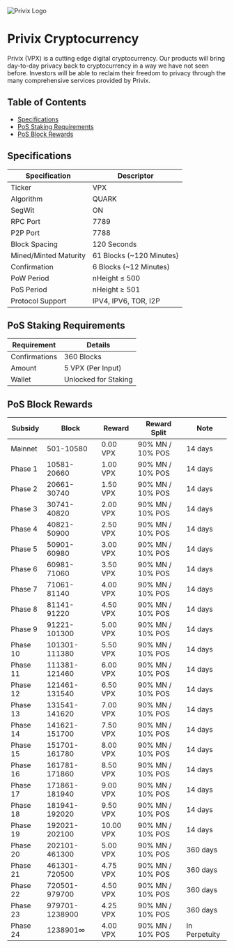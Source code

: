 ![Privix Logo](https://www.privix.io/images/weblogosticky.png)

Privix Cryptocurrency
=====

Privix (VPX) is a cutting edge digital cryptocurrency. Our products will bring day-to-day privacy back to cryptocurrency in a way we have not seen before. Investors will be able to reclaim their freedom to privacy through the many comprehensive services provided by Privix.

## Table of Contents
- [Specifications](#specifications)
- [PoS Staking Requirements](#pos-staking-requirements)
- [PoS Block Rewards](#pos-block-rewards)

<a name="specifications"></a>
## Specifications

| Specification         | Descriptor                              |
|-----------------------|-----------------------------------------|
| Ticker                | VPX                                     |
| Algorithm             | QUARK                                   |
| SegWit             | ON                                   |
| RPC Port              | 7789                                   |
| P2P Port              | 7788                                   |
| Block Spacing         | 120 Seconds                              |
| Mined/Minted Maturity | 61 Blocks (~120 Minutes)                |
| Confirmation          | 6 Blocks (~12 Minutes)                   |
| PoW Period            | nHeight ≤ 500                       |
| PoS Period            | nHeight ≥ 501                       |
| Protocol Support      | IPV4, IPV6, TOR, I2P                    |

<a name="pos-staking-requirements"></a>
## PoS Staking Requirements

| Requirement   | Details              |
|---------------|----------------------|
| Confirmations | 360 Blocks           |
| Amount        | 5 VPX (Per Input)  |
| Wallet        | Unlocked for Staking |

<a name="pos-block-rewards"></a>
## PoS Block Rewards

| Subsidy | Block           | Reward | Reward Split   | Note          |
|---------|-----------------|--------|----------------|---------------|
| Mainnet  | 501-10580     | 0.00 VPX | 90% MN / 10% POS | 14 days |
| Phase 1  | 10581-20660   | 1.00 VPX | 90% MN / 10% POS | 14 days |
| Phase 2  | 20661-30740   | 1.50 VPX | 90% MN / 10% POS | 14 days |
| Phase 3  | 30741-40820   | 2.00 VPX | 90% MN / 10% POS | 14 days |
| Phase 4  | 40821-50900   | 2.50 VPX | 90% MN / 10% POS | 14 days |
| Phase 5  | 50901-60980   | 3.00 VPX | 90% MN / 10% POS | 14 days |
| Phase 6  | 60981-71060   | 3.50 VPX | 90% MN / 10% POS | 14 days |
| Phase 7  | 71061-81140   | 4.00 VPX | 90% MN / 10% POS | 14 days |
| Phase 8  | 81141-91220   | 4.50 VPX | 90% MN / 10% POS | 14 days |
| Phase 9  | 91221-101300  | 5.00 VPX | 90% MN / 10% POS | 14 days |
| Phase 10 | 101301-111380 | 5.50 VPX | 90% MN / 10% POS | 14 days |
| Phase 11 | 111381-121460 | 6.00 VPX | 90% MN / 10% POS | 14 days |
| Phase 12 | 121461-131540 | 6.50 VPX | 90% MN / 10% POS | 14 days |
| Phase 13 | 131541-141620 | 7.00 VPX | 90% MN / 10% POS | 14 days |
| Phase 14 | 141621-151700 | 7.50 VPX | 90% MN / 10% POS | 14 days |
| Phase 15 | 151701-161780 | 8.00 VPX | 90% MN / 10% POS | 14 days |
| Phase 16 | 161781-171860 | 8.50 VPX | 90% MN / 10% POS | 14 days |
| Phase 17 | 171861-181940 | 9.00 VPX | 90% MN / 10% POS | 14 days |
| Phase 18 | 181941-192020 | 9.50 VPX | 90% MN / 10% POS | 14 days |
| Phase 19 | 192021-202100 | 10.00 VPX | 90% MN / 10% POS | 14 days |
| Phase 20 | 202101-461300 | 5.00 VPX | 90% MN / 10% POS | 360 days |
| Phase 21 | 461301-720500 | 4.75 VPX | 90% MN / 10% POS | 360 days |
| Phase 22 | 720501-979700 | 4.50 VPX | 90% MN / 10% POS | 360 days |
| Phase 23 | 979701-1238900 | 4.25 VPX | 90% MN / 10% POS | 360 days |
| Phase 24 | 1238901∞ | 4.00 VPX | 90% MN / 10% POS | In Perpetuity |
